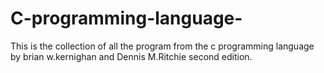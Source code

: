 # C-programming-language-
This is the collection of all the program from the c programming language by brian w.kernighan and Dennis M.Ritchie second edition.
